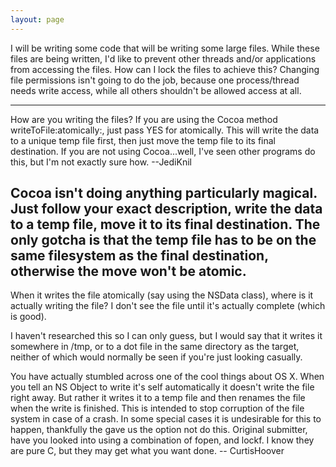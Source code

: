 ```yaml
---
layout: page
---
```




I will be writing some code that will be writing some large files.  While these files are being written, I'd like to prevent other threads and/or applications from accessing the files.  How can I lock the files to achieve this?  Changing file permissions isn't going to do the job, because one process/thread needs write access, while all others shouldn't be allowed access at all.

----
How are you writing the files? If you are using the Cocoa method     writeToFile:atomically:, just pass     YES for     atomically. This will write the data to a unique temp file first, then just move the temp file to its final destination. If you are not using Cocoa...well, I've seen other programs do this, but I'm not exactly sure how. --JediKnil

Cocoa isn't doing anything particularly magical. Just follow your exact description, write the data to a temp file, move it to its final destination. The only gotcha is that the temp file has to be on the same filesystem as the final destination, otherwise the move won't be atomic.
----
When it writes the file atomically (say using the     NSData class), where is it actually writing the file?  I don't see the file until it's actually complete (which is good).

I haven't researched this so I can only guess, but I would say that it writes it somewhere in /tmp, or to a dot file in the same directory as the target, neither of which would normally be seen if you're just looking casually.

You have actually stumbled across one of the cool things about OS X. When you tell an NS Object to write it's self automatically it doesn't write the file right away. But rather it writes it to a temp file and then renames the file when the write is finished. This is intended to stop corruption of the file system in case of a crash. In some special cases it is undesirable for this to happen, thankfully the gave us the option not do this. Original submitter, have you looked into using a combination of fopen, and lockf. I know they are pure C, but they may get what you want done. -- CurtisHoover
